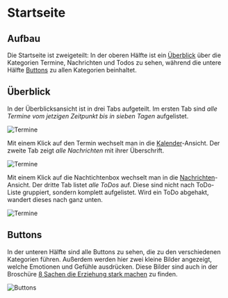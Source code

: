 # Startseite

## Aufbau
Die Startseite ist zweigeteilt: In der oberen Hälfte ist ein [Überblick](#überblick) über die Kategorien Termine, Nachrichten und Todos zu sehen, während die untere Hälfte [Buttons](#buttons) zu allen Kategorien beinhaltet.

## Überblick
In der Überblicksansicht ist in drei Tabs aufgeteilt.
Im ersten Tab sind *alle Termine vom jetzigen Zeitpunkt bis in sieben Tagen* aufgelistet.

![Termine](/images/startpage/overview_events.png)

Mit einem Klick auf den Termin wechselt man in die [Kalender](calendar)-Ansicht.
Der zweite Tab zeigt *alle Nachrichten* mit ihrer Überschrift.

![Termine](/images/startpage/overview_news.png)

Mit einem Klick auf die Nachtichtenbox wechselt man in die [Nachrichten](news)-Ansicht.
Der dritte Tab listet *alle ToDos* auf.
Diese sind nicht nach ToDo-Liste gruppiert, sondern komplett aufgelistet.
Wird ein ToDo abgehakt, wandert dieses nach ganz unten.

![Termine](/images/startpage/overview_todos.png)

## Buttons
In der unteren Hälfte sind alle Buttons zu sehen, die zu den verschiedenen Kategorien führen.
Außerdem werden hier zwei kleine Bilder angezeigt, welche Emotionen und Gefühle ausdrücken. 
Diese Bilder sind auch in der Broschüre [8 Sachen die Erziehung stark machen](https://www.wetzlar.de/medien/bindata/lebeninwetzlar/kinder_jugend_familie/Broschuere_8_Sachen.pdf) zu finden.

![Buttons](/images/startpage/buttons.png)
